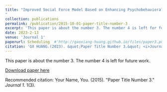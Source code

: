 ```yaml
---
title: "Improved Social Force Model Based on Enhancing Psychobehavioral Heterogeneity
"
collection: publications
permalink: /publication/2015-10-01-paper-title-number-3
excerpt: 'This paper is about the number 3. The number 4 is left for future work.'
date: 2023-2-13
venue: 'Journal 1'
paperurl: Scheduling  #'http://gaoxiang-huang.github.io/files/paper3.pdf'
citation: 'GX HUANG.(2023). &quot;Paper Title Number 3.&quot; <i>Journal 1</i>. 1(3).'
---
```

This paper is about the number 3. The number 4 is left for future work.

[Download paper here](http://gaoxiang-huang.github.io/files/paper3.pdf)

Recommended citation: Your Name, You. (2015). "Paper Title Number 3." <i>Journal 1</i>. 1(3).
